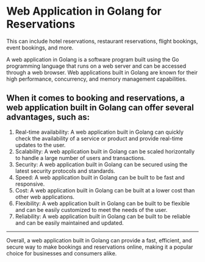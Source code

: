 # Web Application in Golang for Reservations

This can include hotel reservations, restaurant reservations, flight bookings, event bookings, and more.

A web application in Golang is a software program built using the Go programming language that runs on a web server and can be accessed through a web browser. Web applications built in Golang are known for their high performance, concurrency, and memory management capabilities.

When it comes to booking and reservations, a web application built in Golang can offer several advantages, such as:
---
1. Real-time availability: A web application built in Golang can quickly check the availability of a service or product and provide real-time updates to the user.
2. Scalability: A web application built in Golang can be scaled horizontally to handle a large number of users and transactions.
3. Security: A web application built in Golang can be secured using the latest security protocols and standards.
4. Speed: A web application built in Golang can be built to be fast and responsive.
5. Cost: A web application built in Golang can be built at a lower cost than other web applications.
6. Flexibility: A web application built in Golang can be built to be flexible and can be easily customized to meet the needs of the user.
7. Reliability: A web application built in Golang can be built to be reliable and can be easily maintained and updated.
---

Overall, a web application built in Golang can provide a fast, efficient, and secure way to make bookings and reservations online, making it a popular choice for businesses and consumers alike.